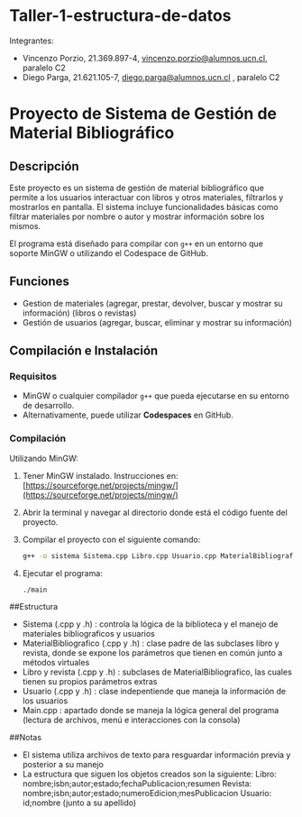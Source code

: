 # Taller-1-estructura-de-datos
Integrantes:
* Vincenzo Porzio, 21.369.897-4, vincenzo.porzio@alumnos.ucn.cl, paralelo C2
* Diego Parga, 21.621.105-7, diego.parga@alumnos.ucn.cl , paralelo C2

# Proyecto de Sistema de Gestión de Material Bibliográfico

## Descripción
Este proyecto es un sistema de gestión de material bibliográfico que permite a los usuarios interactuar con libros y otros materiales, filtrarlos y mostrarlos en pantalla. El sistema incluye funcionalidades básicas como filtrar materiales por nombre o autor y mostrar información sobre los mismos.

El programa está diseñado para compilar con `g++` en un entorno que soporte MinGW o utilizando el Codespace de GitHub.

## Funciones
   * Gestion de materiales (agregar, prestar, devolver, buscar y mostrar su información) (libros o revistas)
   * Gestión de usuarios (agregar, buscar, eliminar y mostrar su información)
   
## Compilación e Instalación

### Requisitos
- MinGW o cualquier compilador `g++` que pueda ejecutarse en su entorno de desarrollo.
- Alternativamente, puede utilizar **Codespaces** en GitHub.

### Compilación
Utilizando MinGW:
1. Tener MinGW instalado. Instrucciones en: [https://sourceforge.net/projects/mingw/](https://sourceforge.net/projects/mingw/)
2. Abrir la terminal y navegar al directorio donde está el código fuente del proyecto.
3. Compilar el proyecto con el siguiente comando:

   ```bash
   g++ -o sistema Sistema.cpp Libro.cpp Usuario.cpp MaterialBibliografico.cpp -std=c++11
4. Ejecutar el programa:
   
   ```bash
   ./main

##Estructura 
   * Sistema (.cpp y .h) : controla la lógica de la biblioteca y el manejo de materiales bibliograficos y usuarios
   * MaterialBibliografico (.cpp y .h) : clase padre de las subclases libro y revista, donde se expone los parámetros que tienen en común junto a métodos virtuales
   * Libro y revista (.cpp y .h) : subclases de MaterialBibliografico, las cuales tienen su propios parámetros extras
   * Usuario (.cpp y .h) : clase indepentiende que maneja la información de los usuarios
   * Main.cpp : apartado donde se maneja la lógica general del programa (lectura de archivos, menú e interacciones con la consola)

##Notas
   * El sistema utiliza archivos de texto para resguardar información previa y posterior a su manejo
   * La estructura que siguen los objetos creados son la siguiente:                                                            Libro: nombre;isbn;autor;estado;fechaPublicacion;resumen                                                                Revista: nombre;isbn;autor;estado;numeroEdicion;mesPublicacion                                                          Usuario: id;nombre (junto a su apellido)
